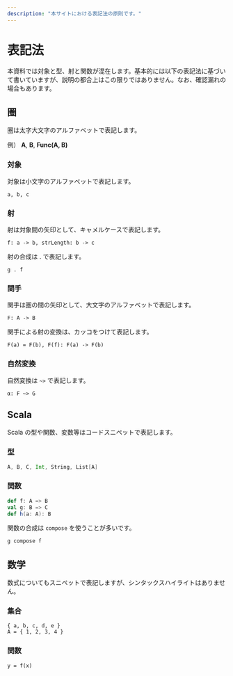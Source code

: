 ```yaml
---
description: "本サイトにおける表記法の原則です。"
---
```


# 表記法

本資料では対象と型、射と関数が混在します。基本的には以下の表記法に基づいて書いていますが、説明の都合上はこの限りではありません。なお、確認漏れの場合もあります。

## 圏

圏は太字大文字のアルファベットで表記します。

例） **A**, **B**, **Func(A, B)**

### 対象

対象は小文字のアルファベットで表記します。

```
a, b, c
```

### 射

射は対象間の矢印として、キャメルケースで表記します。

```
f: a -> b, strLength: b -> c
```

射の合成は . で表記します。

```
g . f
```

### 関手

関手は圏の間の矢印として、大文字のアルファベットで表記します。

```
F: A -> B
```

関手による射の変換は、カッコをつけて表記します。

```
F(a) = F(b), F(f): F(a) -> F(b)
```

### 自然変換

自然変換は `~>` で表記します。

```
α: F ~> G
```

## Scala

Scala の型や関数、変数等はコードスニペットで表記します。

### 型

```scala
A, B, C, Int, String, List[A]
```

### 関数

```scala
def f: A => B
val g: B => C
def h(a: A): B
```

関数の合成は `compose` を使うことが多いです。

```scala
g compose f
```

## 数学

数式についてもスニペットで表記しますが、シンタックスハイライトはありません。

### 集合

```
{ a, b, c, d, e }
A = { 1, 2, 3, 4 }
```

### 関数

```
y = f(x)
```
